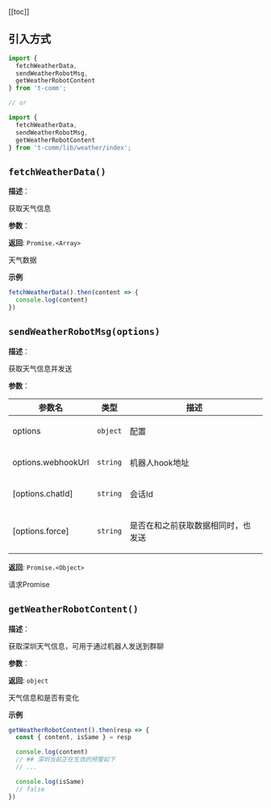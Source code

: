 [[toc]]

## 引入方式

```ts
import {
  fetchWeatherData,
  sendWeatherRobotMsg,
  getWeatherRobotContent
} from 't-comm';

// or

import {
  fetchWeatherData,
  sendWeatherRobotMsg,
  getWeatherRobotContent
} from 't-comm/lib/weather/index';
```


## `fetchWeatherData()` 


**描述**：<p>获取天气信息</p>

**参数**：

**返回**: <code>Promise.&lt;Array&gt;</code><br>

<p>天气数据</p>

**示例**

```typescript
fetchWeatherData().then(content => {
  console.log(content)
})
```
<a name="sendWeatherRobotMsg"></a>

## `sendWeatherRobotMsg(options)` 


**描述**：<p>获取天气信息并发送</p>

**参数**：


| 参数名 | 类型 | 描述 |
| --- | --- | --- |
| options | <code>object</code> | <p>配置</p> |
| options.webhookUrl | <code>string</code> | <p>机器人hook地址</p> |
| [options.chatId] | <code>string</code> | <p>会话Id</p> |
| [options.force] | <code>string</code> | <p>是否在和之前获取数据相同时，也发送</p> |

**返回**: <code>Promise.&lt;Object&gt;</code><br>

<p>请求Promise</p>

<a name="getWeatherRobotContent"></a>

## `getWeatherRobotContent()` 


**描述**：<p>获取深圳天气信息，可用于通过机器人发送到群聊</p>

**参数**：

**返回**: <code>object</code><br>

<p>天气信息和是否有变化</p>

**示例**

```typescript
getWeatherRobotContent().then(resp => {
  const { content, isSame } = resp

  console.log(content)
  // ## 深圳当前正在生效的预警如下
  // ...

  console.log(isSame)
  // false
})
```
